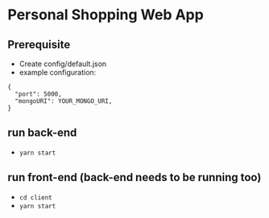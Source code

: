 # Personal Shopping Web App

## Prerequisite

- Create config/default.json
- example configuration:

```
{
  "port": 5000,
  "mongoURI": YOUR_MONGO_URI,
}
```


## run back-end
- `yarn start`

## run front-end (back-end needs to be running too)
- `cd client`
- `yarn start`
